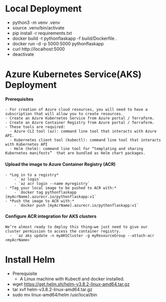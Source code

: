 # Local Deployment
  - python3 -m venv .venv
  - source .venv/bin/activate 
  - pip install -r requirements.txt
  - docker build -t pythonflaskapp -f build/Dockerfile .
  - docker run -d -p 5000:5000 pythonflaskapp
  - curl http://localhost:5000
  - deactivate
  
# Azure Kubernetes Service(AKS) Deployment
  #### Prerequisites
    - For creation of Azure cloud resources, you will need to have a subscription that will allow you to create resources.
    - Create an Azure Kubernetes Service from Azure portal / Terraform.
    - Create an Azure Container Registry from Azure portal / Terraform.
    - These tools are required:
      - Azure CLI tool (az): command line tool that interacts with Azure API.
      - Kubernetes client tool (kubectl): command line tool that interacts with Kubernetes API
      - Helm (helm): command line tool for “templating and sharing Kubernetes manifests”  that are bundled as Helm chart packages.
  
  #### Upload the image to Azure Container Registry (ACR)
    - *Log in to a registry*
        - `az login`
        - `az acr login --name myregistry`
    - *Tag your local image to be pushed to ACR with:*
        - `docker tag pythonflaskapp [myAcrName].azurecr.io/pythonflaskapp:v1`
    - *Push the image to ACR with:*
        - `docker push [myAcrName].azurecr.io/pythonflaskapp:v1`

  #### Configure ACR integration for AKS clusters
    We’re almost ready to deploy this thing—we just need to give our cluster permission to access the container registry.
      -  `az aks update -n myAKSCluster -g myResourceGroup --attach-acr <myAcrName>`

  
# Install Helm
- Prerequisite
  - A Linux machine with Kubectl and docker installed. 
- wget https://get.helm.sh/helm-v3.8.2-linux-amd64.tar.gz
- tar xvf helm-v3.8.2-linux-amd64.tar.gz
- sudo mv linux-amd64/helm /usr/local/bin
